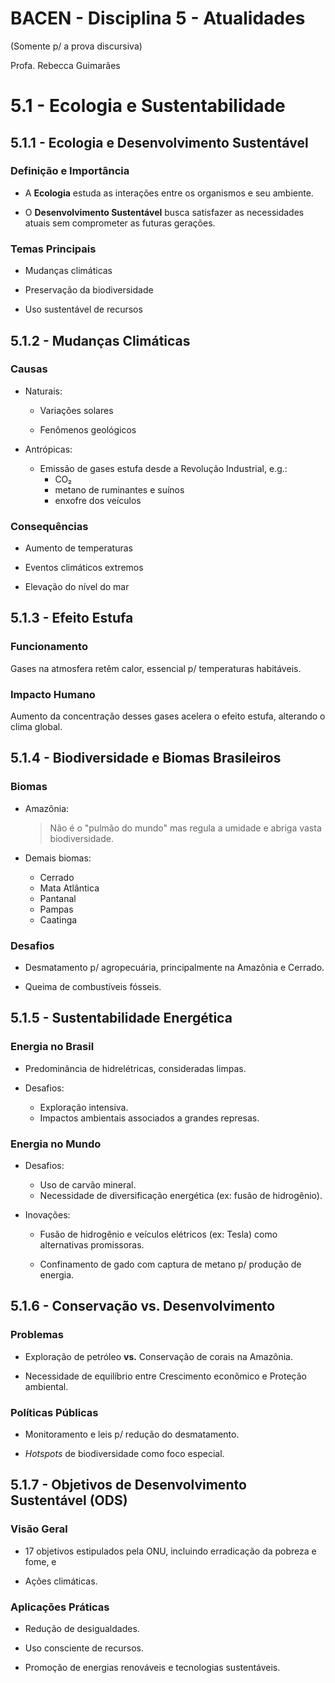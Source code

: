 # BACEN - Disciplina 5 - Atualidades

(Somente p/ a prova discursiva)

Profa. Rebecca Guimarães

# 5.1 - Ecologia e Sustentabilidade

## 5.1.1 - Ecologia e Desenvolvimento Sustentável

### Definição e Importância

- A **Ecologia** estuda as interações entre os organismos e seu ambiente.

- O **Desenvolvimento Sustentável** busca satisfazer as necessidades atuais sem comprometer as futuras gerações.

### Temas Principais

- Mudanças climáticas

- Preservação da biodiversidade

- Uso sustentável de recursos

## 5.1.2 - Mudanças Climáticas

### Causas

- Naturais:

  - Variações solares

  - Fenômenos geológicos

- Antrópicas:

  - Emissão de gases estufa desde a Revolução Industrial, e.g.:
    - CO₂
    - metano de ruminantes e suínos
    - enxofre dos veículos

### Consequências

- Aumento de temperaturas

- Eventos climáticos extremos

- Elevação do nível do mar

## 5.1.3 - Efeito Estufa

### Funcionamento

Gases na atmosfera retêm calor, essencial p/ temperaturas habitáveis.

### Impacto Humano

Aumento da concentração desses gases acelera o efeito estufa, alterando o clima global.

## 5.1.4 - Biodiversidade e Biomas Brasileiros

### Biomas

- Amazônia:

  > Não é o "pulmão do mundo" mas regula a umidade e abriga vasta biodiversidade.

- Demais biomas:
  - Cerrado
  - Mata Atlântica
  - Pantanal
  - Pampas
  - Caatinga

### Desafios

- Desmatamento p/ agropecuária, principalmente na Amazônia e Cerrado.

- Queima de combustíveis fósseis.

## 5.1.5 - Sustentabilidade Energética

### Energia no Brasil

- Predominância de hidrelétricas, consideradas limpas.

- Desafios:

  - Exploração intensiva.
  - Impactos ambientais associados a grandes represas.

### Energia no Mundo

- Desafios:

  - Uso de carvão mineral.
  - Necessidade de diversificação energética (ex: fusão de hidrogênio).

- Inovações:

  - Fusão de hidrogênio e veículos elétricos (ex: Tesla) como alternativas promissoras.

  - Confinamento de gado com captura de metano p/ produção de energia.

## 5.1.6 - Conservação vs. Desenvolvimento

### Problemas

- Exploração de petróleo **vs.** Conservação de corais na Amazônia.

- Necessidade de equilíbrio entre Crescimento econômico e Proteção ambiental.

### Políticas Públicas

- Monitoramento e leis p/ redução do desmatamento.

- _Hotspots_ de biodiversidade como foco especial.

## 5.1.7 - Objetivos de Desenvolvimento Sustentável (ODS)

### Visão Geral

- 17 objetivos estipulados pela ONU, incluindo erradicação da pobreza e fome, e

- Ações climáticas.

### Aplicações Práticas

- Redução de desigualdades.

- Uso consciente de recursos.

- Promoção de energias renováveis e tecnologias sustentáveis.
